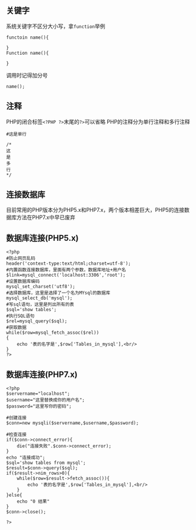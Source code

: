关键字
---
系统关键字不区分大小写，拿`function`举例
```
functoin name(){

}
Function name(){

}
```
调用时记得加分号
```
name();
```
注释
---
PHP的闭合标签`<?PHP ?>`末尾的`?>`可以省略
PHP的注释分为单行注释和多行注释
```
#这是单行

/*
这
是
多
行
*/
```
连接数据库
--------
目前常用的PHP版本分为PHP5.x和PHP7.x，两个版本相差巨大，PHP5的连接数据库方法在PHP7.x中早已废弃

数据库连接(PHP5.x)
-----
```
<?php
#防止网页乱码
header('context-type:text/html;charset=utf-8');
#内置函数连接数据库，里面有两个参数，数据库地址+用户名
$link=mysql_connect('localhost:3306','root');
#设置数据库编码
mysql_set_charset('utf8');
#选择数据库，这里是选择了一个名为MYsql的数据库
mysql_select_db('mysql');
#写sql语句，这里是列出所有的表
$sql='show tables';
#执行SQL语句
$rel=mysql_query($sql);
#获取数据
while($row=mysql_fetch_assoc($rel))
{
    echo '表的名字是',$row['Tables_in_mysql'],<br/>
}
?>
```
数据库连接(PHP7.x)
--------
```
<?php
$servername="localhost";
$username="这里替换成你的用户名";
$password="这里写你的密码";

#创建连接
$conn=new mysqli($servername,$username,$password);

#检查连接
if($conn->connect_error){
    die("连接失败".$conn->connect_error);
}
echo "连接成功";
$sql='show tables from mysql';
$result=$conn->query($sql);
if($result->nim_rows>0){
    while($row=$result->fetch_assoc()){
        echo '表的名字是',$row['Tables_in_mysql'],<br/>
    }
}else{
    echo "0 结果"
}
$conn->close();

?>
```